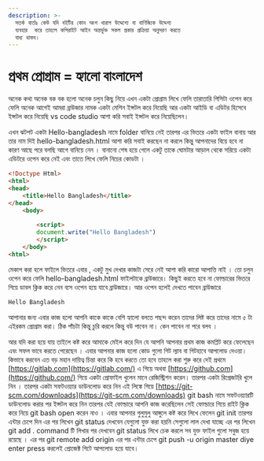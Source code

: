 ```yaml
---
description: >-
  সতর্ক বার্তাঃ কেউ যদি বইটির কোন অংশ খারাপ উদ্দেশ্যে বা বাণিজ্যিক উদ্দেশ্য
  ব্যবহার  করে তাহলে কপিরাইট আইন অন্তর্ভুক্ত সকল প্রকার প্রক্রিয়া অনুসরণ করতে
  বাধ্য থাকব।
---
```


# প্রথম প্রোগ্রাম = হ্যালো বাংলাদেশ

অনেক কথা অনেক বক বক হলো অনেক চলুন কিছু নিয়ে এখন একটা প্রোগ্রাম লিখে ফেলি তারাতারি পিসিটা ওপেন করে ফেলি অনেক আগেই আমরা ব্রাউজার নামক একটা মেশিন ইন্সটল করে নিয়েছি আর একটা আইডি বা এডিটর হিসেবে ইন্সটল করে নিয়েছি vs code studio আশা করি সবাই ইন্সটল করে নিয়েছিলেন।

এখন ঝটপট একটা Hello-bangladesh নামে folder বানিয়ে নেই তারপর এর ভিতরে একটা ফাইল বানায় আর তার নাম দিই hello-bangladesh.html আশা করি সবাই করছেন না করলে কিন্তু আপনাদের বিয়ে হবে না কারণ আছে পরে বলছি আগে বানিয়ে নেন । বানানো শেষ হয়ে গেলে একটু তাকে ঘোমটার আড়াল থেকে সরিয়ে একটা এডিটরে ওপেন করে নেই এবং তাতে লিখে ফেলি নিচের কোডটা ।

```html
<!Doctype Html>
<html>
<head>
    <title>Hello Bangladesh</title>
</head>
    <body>
        
        <script>
        document.write("Hello Bangladesh")
        </script>
    </body>
<html>
```

মেকাপ করা হলে ফাইলে ভিতরে এবার , একটু মুখ দেখার কাজটা সেরে নেই আশা করি কারো আপাত্তি নাই । তো চলুন ওপেন করে ফেলি hello-bangladesh.html ফাইলটাকে ব্রাউজারে। কিছুই করতে হবে না ফোল্ডারের ভিতরে গিয়ে ডাবল ক্লিক করে নেন ব্যস ওপেন হয়ে যাবে ব্রাউজারে। আর ওপেন হলেই দেখতে পাবেন ব্রাউজারে

```javascript
Hello Bangladesh
```

আপানার জন্য এবার কাজ হলো আপনি কাকে কাকে বেশি হ্যালো বলতে পছন্দ করেন তাদের লিষ্ট করে তাদের নামে ৫ টা এইরকম প্রোগ্রাম করা। ঠিক পাঁচটা কিন্তু চুরি করলে কিন্তু বউ পাবেন না। কেন পাবেন না পরে বলব ।

আর যদি করা হয়ে যায় তাইলে কষ্ট করে আমাকে মেইল করে দিন যে আপনি আপনার প্রথম কাজ কমপ্লিট করে ফেলেছেন এবং সফল ভাবে করতে পেরেছেন । এবার আপনার কাজ হলো কোড গুলো গিট ল্যাব বা গিটহাবে আপলোড দেওয়া। কিভাবে করবেন এত বড় মহান দায়িত্ব চিন্তা করে কি হবে করতে তো হবে তাহলে করা শুরু করে দেই প্রথমে [https://gitlab.com](https://gitlab.com/) এ গিয়ে অথবা [https://github.com](https://github.com/) গিয়ে একটা প্রোফাইল খুলেন মানে রেজিস্ট্রিশন করেন। তারপর একটা রিপ্রেজটরি খুলে নিন । তারপর একটা সফটওয়্যার ডাউনলোড করে নিন এই লিঙ্কে গিয়ে [https://git-scm.com/downloads](https://git-scm.com/downloads) git bash নামে সফটওয়্যারটি ডাউনলোড করার পর ইন্সটল করে নিন তারপর যেই ফোল্ডারে আপনি কাজ করেছিলেন সেই ফোল্ডারে গিয়ে রাইট ক্লিক করে নিয়ে git bash open করেন নাও । এবার আপনার গুলুমুলু আঙ্গুলে কষ্ট করে লিখে ফেলেন git init তারপর এন্টার চেপে দিন এর পর লিখেন git status দেখবেন যেগুলো যুক্ত করা হয়নি সেগুলো লাল দেখা যাচ্ছে এর পর লিখেন git add . command টি লিখার পর দেখবেন git status লিখে চেক করলে সব যুক্ত ফাইল গুলো সবুজ হয়ে রয়েছে । এর পর git remote add origin এর পর এন্টার চেপে git push -u origin master diye enter press করলেই প্রোজেক্ট গিটে আপলোড হয়ে যাবে।
